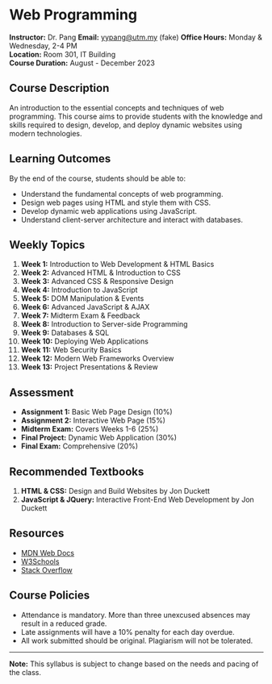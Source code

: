 # Web Programming

**Instructor:** Dr. Pang
**Email:** yypang@utm.my (fake)
**Office Hours:** Monday & Wednesday, 2-4 PM  
**Location:** Room 301, IT Building  
**Course Duration:** August - December 2023

## Course Description

An introduction to the essential concepts and techniques of web programming. This course aims to provide students with the knowledge and skills required to design, develop, and deploy dynamic websites using modern technologies.

## Learning Outcomes

By the end of the course, students should be able to:
- Understand the fundamental concepts of web programming.
- Design web pages using HTML and style them with CSS.
- Develop dynamic web applications using JavaScript.
- Understand client-server architecture and interact with databases.

## Weekly Topics

1. **Week 1:** Introduction to Web Development & HTML Basics
2. **Week 2:** Advanced HTML & Introduction to CSS
3. **Week 3:** Advanced CSS & Responsive Design
4. **Week 4:** Introduction to JavaScript
5. **Week 5:** DOM Manipulation & Events
6. **Week 6:** Advanced JavaScript & AJAX
7. **Week 7:** Midterm Exam & Feedback
8. **Week 8:** Introduction to Server-side Programming
9. **Week 9:** Databases & SQL
10. **Week 10:** Deploying Web Applications
11. **Week 11:** Web Security Basics
12. **Week 12:** Modern Web Frameworks Overview
13. **Week 13:** Project Presentations & Review

## Assessment

- **Assignment 1:** Basic Web Page Design (10%)
- **Assignment 2:** Interactive Web Page (15%)
- **Midterm Exam:** Covers Weeks 1-6 (25%)
- **Final Project:** Dynamic Web Application (30%)
- **Final Exam:** Comprehensive (20%)

## Recommended Textbooks

1. **HTML & CSS:** Design and Build Websites by Jon Duckett
2. **JavaScript & JQuery:** Interactive Front-End Web Development by Jon Duckett

## Resources

- [MDN Web Docs](https://developer.mozilla.org/)
- [W3Schools](https://www.w3schools.com/)
- [Stack Overflow](https://stackoverflow.com/)

## Course Policies

- Attendance is mandatory. More than three unexcused absences may result in a reduced grade.
- Late assignments will have a 10% penalty for each day overdue.
- All work submitted should be original. Plagiarism will not be tolerated.

---

**Note:** This syllabus is subject to change based on the needs and pacing of the class.
